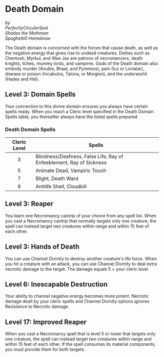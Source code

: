 # Death Domain
*by*  
*PerfectlyCircularSeal*  
*Shades the Mothman*  
*Spaghetti0 Homebrew*  

The Death domain is concerned with the forces that cause death, as well as the negative energy that gives rise to undead creatures. Deities such as Chemosh, Myrkul, and Wee Jas are patrons of necromancers, death knights, liches, mummy lords, and vampires. Gods of the Death domain also embody murder (Anubis, Bhaal, and Pyremius), pain (Iuz or Loviatar), disease or poison (Incabulos, Talona, or Morgion), and the underworld (Hades and Hel).

## Level 3: Domain Spells
Your connection to this divine domain ensures you always have certain spells ready. When you reach a Cleric level specified in the Death Domain Spells table, you thereafter always have the listed spells prepared.

### Death Domain Spells
| Cleric Level | Spells                                                               |
|:------------:|----------------------------------------------------------------------|
| 3            | Blindness/Deafness, False Life, Ray of Enfeeblement, Ray of Sickness |
| 5            | Animate Dead, Vampiric Touch                                         |
| 7            | Blight, Death Ward                                                   |
| 9            | Antilife Shell, Cloudkill                                            |

## Level 3: Reaper
You learn one Necromancy cantrip of your choice from any spell list. When you cast a Necromancy cantrip that normally targets only one creature, the spell can instead target two creatures within range and within 15 feet of each other.

## Level 3: Hands of Death
You can use Channel Divinity to destroy another creature's life force. When you hit a creature with an attack, you can use Channel Divinity to deal extra necrotic damage to the target. The damage equals 5 + your cleric level.

## Level 6: Inescapable Destruction
Your ability to channel negative energy becomes more potent. Necrotic damage dealt by your cleric spells and Channel Divinity options ignores Resistance to Necrotic damage.

## Level 17: Improved Reaper
When you cast a Necromancy spell that is level 5 or lower that targets only one creature, the spell can instead target two creatures within range and within 15 feet of each other. If the spell consumes its material components, you must provide them for both targets.